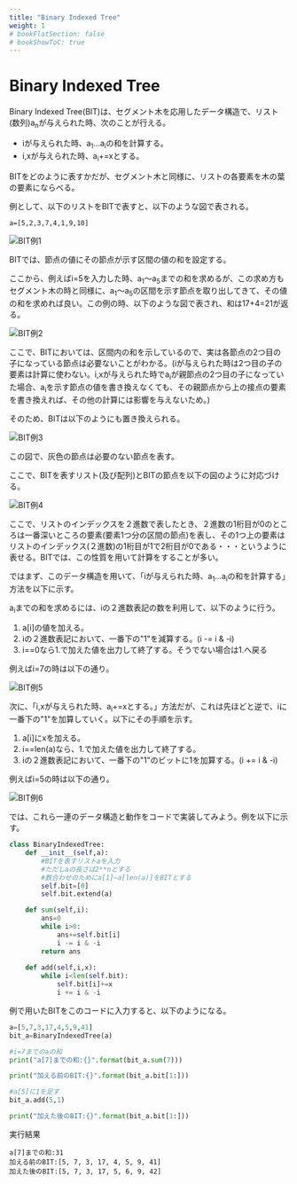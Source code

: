 ```yaml
---
title: "Binary Indexed Tree"
weight: 1
# bookFlatSection: false
# bookShowToC: true
---
```


# Binary Indexed Tree

Binary Indexed Tree(BIT)は、セグメント木を応用したデータ構造で、リスト(数列)a<sub>n</sub>が与えられた時、次のことが行える。

- iが与えられた時、a<sub>1</sub>...a<sub>i</sub>の和を計算する。
- i,xが与えられた時、a<sub>i</sub>+=xとする。

BITをどのように表すかだが、セグメント木と同様に、リストの各要素を木の葉の要素にならべる。

例として、以下のリストをBITで表すと、以下のような図で表される。

```
a=[5,2,3,7,4,1,9,10]
```

![BIT例1](/img/procon/bit1.png)

BITでは、節点の値にその節点が示す区間の値の和を設定する。

ここから、例えばi=5を入力した時、a<sub>1</sub>〜a<sub>5</sub>までの和を求めるが、この求め方もセグメント木の時と同様に、a<sub>1</sub>〜a<sub>5</sub>の区間を示す節点を取り出してきて、その値の和を求めれば良い。この例の時、以下のような図で表され、和は17+4=21が返る。

![BIT例2](/img/procon/bit2.png)

ここで、BITにおいては、区間内の和を示しているので、実は各節点の2つ目の子になっている節点は必要ないことがわかる。(iが与えられた時は2つ目の子の要素は計算に使わない。i,xが与えられた時でa<sub>i</sub>が親節点の2つ目の子になっていた場合、a<sub>i</sub>を示す節点の値を書き換えなくても、その親節点から上の接点の要素を書き換えれば、その他の計算には影響を与えないため。)

そのため、BITは以下のようにも置き換えられる。

![BIT例3](/img/procon/bit3.png)

この図で、灰色の節点は必要のない節点を表す。

ここで、BITを表すリスト(及び配列)とBITの節点を以下の図のように対応づける。

![BIT例4](/img/procon/bit4.png)

ここで、リストのインデックスを２進数で表したとき、２進数の1桁目が0のところは一番深いところの要素(要素1つ分の区間の節点)を表し、その1つ上の要素はリストのインデックス(２進数)の1桁目が1で2桁目が0である・・・というように表せる。BITでは、この性質を用いて計算をすることが多い。

ではまず、このデータ構造を用いて、「iが与えられた時、a<sub>1</sub>...a<sub>i</sub>の和を計算する」方法を以下に示す。

a<sub>i</sub>までの和を求めるには、iの２進数表記の数を利用して、以下のように行う。

1. a[i]の値を加える。
2. iの２進数表記において、一番下の"1"を減算する。(i -= i & -i) 
3. i==0なら1.で加えた値を出力して終了する。そうでない場合は1.へ戻る

例えばi=7の時は以下の通り。

![BIT例5](/img/procon/bit5.png)


次に、「i,xが与えられた時、a<sub>i</sub>+=xとする。」方法だが、これは先ほどと逆で、iに一番下の"1"を加算していく。以下にその手順を示す。

1. a[i]にxを加える。
2. i==len(a)なら、1.で加えた値を出力して終了する。
3. iの２進数表記において、一番下の"1"のビットに1を加算する。(i += i & -i) 

例えばi=5の時は以下の通り。

![BIT例6](/img/procon/bit6.png)

では、これら一連のデータ構造と動作をコードで実装してみよう。例を以下に示す。

```python
class BinaryIndexedTree:
    def __init__(self,a):
        #BITを表すリストaを入力
        #ただしaの長さは2**nとする
        #数合わせのためにa[1]~a[len(a)]をBITとする
        self.bit=[0]
        self.bit.extend(a)

    def sum(self,i):
        ans=0
        while i>0:
            ans+=self.bit[i]
            i -= i & -i
        return ans
    
    def add(self,i,x):
        while i<len(self.bit):
            self.bit[i]+=x
            i += i & -i
```

例で用いたBITをこのコードに入力すると、以下のようになる。

```python
a=[5,7,3,17,4,5,9,41]
bit_a=BinaryIndexedTree(a)

#i=7までのaの和
print("a[7]までの和:{}".format(bit_a.sum(7)))

print("加える前のBIT:{}".format(bit_a.bit[1:]))

#a[5]に1を足す
bit_a.add(5,1)

print("加えた後のBIT:{}".format(bit_a.bit[1:]))
```

実行結果

```
a[7]までの和:31
加える前のBIT:[5, 7, 3, 17, 4, 5, 9, 41]
加えた後のBIT:[5, 7, 3, 17, 5, 6, 9, 42]
```